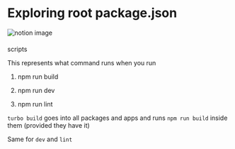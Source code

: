 # Exploring root package.json

![notion image](https://www.notion.so/image/https%3A%2F%2Fprod-files-secure.s3.us-west-2.amazonaws.com%2F085e8ad8-528e-47d7-8922-a23dc4016453%2F09802be9-a935-4449-b77e-5de61e3cca0a%2FScreenshot_2024-03-16_at_1.31.42_PM.jpg?table=block&id=eb33a25e-6122-4a21-b834-065a0c98f97f&cache=v2)

#### 

[](#b50ab494585440a299a76e9b7778d9a8 "scripts")scripts

This represents what command runs when you run

1.  npm run build

2.  npm run dev

3.  npm run lint

`turbo build` goes into all packages and apps and runs `npm run build` inside them (provided they have it)

Same for `dev` and `lint`